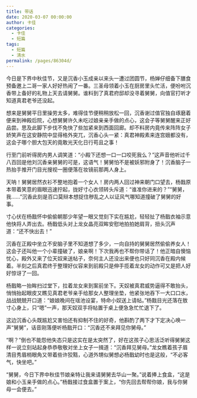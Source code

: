 ```yaml
---
title: 带话
date: 2020-03-07 00:00:00
author: 卡佳
categories: 
  - 卡佳
  - 短篇
tags: 
  - 短篇
  - 清水
permalink: /pages/86304d/
---
```


今日是下界中秋佳节，又是沉香小玉成亲以来头一遭过团圆节，杨婵仔细备下膳食预备邀上二哥一家人好好热闹了一番。三圣母领着小玉在厨房里头忙活，便吩咐沉香带上备好的礼物上天去请舅舅。谁料到了真君府邸却没寻着舅舅，向值官打听才知道真君老爷还没起。

<!-- more -->

想来是舅舅平日里操劳太多，难得佳节便稍稍放松一回，沉香谢过值官独自琢磨着便来到神殿后院，心想舅舅许久未吃过娘亲亲手做的点心，这会子等舅舅醒来正好品尝。思及此脚下步伐不免快了些加紧来到西面回廊。却不料房内竟传来阵阵女子娇笑声在这安静院中显得格外突兀，沉香心头一紧：真君神殿素来连宫娥都没有，这会子哪个胆大包天的竟敢光天化日行苟且之事！

行至门前听得房内男人调笑道：“小殿下还想一口一口咬死我么？”这声音他听过千八百回是他刘沉香亲舅舅的可是，这语气！舅舅怕不是被妖邪附身了！沉香脑子一热抬手推开门目光搜视一圈便落在妆镜前那两人身上。

天呐！舅舅居然衣衫不整地抱着一个女人！房内两人回过神来朝门口望去，杨戬原本带着笑意的眉眼迅速拧起，拢好寸心衣领转头斥道：“谁准你进来的？”“舅舅，我……”沉香此刻是百口莫辩本想捉住秽乱之人以证风气哪知道撞破了舅舅的好事。

寸心伏在杨戬怀中偷偷朝那少年望一眼又觉刻下实在尴尬，轻轻扯了杨戬衣袖示意他快将人弄出去。杨戬低头对上龙女晶亮双眸安慰地拍拍她肩背，扭头沉声道：“还不快出去！”

沉香在正殿中坐立不安脑子里不知道想了多少，一向自持的舅舅居然偷偷养女人！这会子还叫他一个小辈撞破了，娘亲啊！下次我再也不帮你带话了！他正暗自懊恼忧心，殿外又来了位天奴来送帖子，奈何主人还没出来便也只好同沉香在殿内候着。半刻之后真君终于整理好仪容来到前殿只是伸手揽着龙女的动作可又是把人好好惊讶了一回。

杨戬略一抬眸扫过堂下，拉着龙女来到案前坐下。天奴被真君威势逼得不敢抬头，悄悄抬起眼皮又瞧见真君老爷亲手给那女人整理坐垫，他紧张地吞下一大口口水，战战兢兢开口道：“娘娘晚间在瑶池设宴，特命小奴送上请帖。”杨戬目光还落在敖寸心身上，只“嗯”一声，那天奴双手将帖置于桌上便急急忙忙退下了。

这边沉香心头既尴尬又害怕还有抑制不住的好奇，他斟酌了两下才下定决心唤一声“舅舅”，话音刚落便听杨戬开口：“沉香还不来拜见你舅母。”

“啊？”倒也不能怨他失态只是这实在是太突然了，好在这孩子心思活泛听得舅舅这样一说立刻站起身恭恭敬敬对坐上女子一揖道：“沉香拜见舅母。”龙女瞧着孩子眉清目秀眉梢眼角又带着些许狡黠，心道外甥似舅想必杨戬幼时也是这般，“不必客气，快坐吧。”

“舅舅，今日下界中秋佳节娘亲特让我来请舅舅去华山一聚。”说着捧上食盒，“这是娘和小玉亲手做的点心。”杨戬接过食盒置于案上，“你先回去帮帮你娘，我与你舅母一会便去。”​​​​
